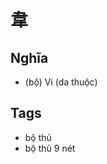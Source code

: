 # 韋

## Nghĩa
* (bộ) Vi (da thuộc)

## Tags
* bộ thủ
* bộ thủ 9 nét

<script>window.HANZI_FIELD='韋';</script>
